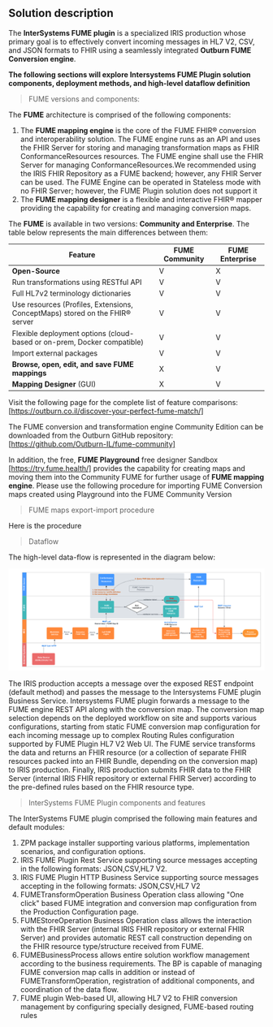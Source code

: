 ## Solution description

The **InterSystems FUME plugin** is a specialized IRIS production whose primary goal is to effectively convert incoming messages in HL7 V2, CSV, and JSON formats to FHIR using a seamlessly integrated **Outburn FUME Conversion engine**. 

**The following sections will explore Intersystems FUME Plugin solution components, deployment methods, and high-level dataflow definition**

> FUME versions and components: 

The  **FUME** architecture is comprised of the following components: 
1. The **FUME mapping engine** is the core of the FUME FHIR® conversion and interoperability solution. The FUME engine runs as an API and uses the FHIR Server for storing and managing transformation maps as FHIR ConformanceResources resources. The FUME engine shall use the FHIR Server for managing ConformanceResources.We recommended using the IRIS FHIR Repository as a FUME backend; however, any FHIR Server can be used. The FUME Engine can be operated in Stateless mode with no FHIR Server; however, the FUME Plugin solution does not support it
2. The **FUME mapping designer** is a flexible and interactive FHIR® mapper providing the capability for creating and managing conversion maps.

The **FUME** is available in two versions: **Community and Enterprise**. The table below represents the main differences between them:

|Feature | FUME Community | FUME Enterprise |
|---------|-------------|---------------|
|**Open-Source**|V|X|
|Run transformations using RESTful API|V|V|
|Full HL7v2 terminology dictionaries|V|V|
|Use resources (Profiles, Extensions, ConceptMaps) stored on the FHIR® server|V|V|
|Flexible deployment options (cloud-based or on-prem, Docker compatible)|V|V|
|Import external packages|V|V|
|**Browse, open, edit, and save FUME mappings**|X|V|
|**Mapping Designer** (GUI)|X|V|

Visit the following page for the complete list of feature comparisons: [https://outburn.co.il/discover-your-perfect-fume-match/]

The FUME conversion and transformation engine Community Edition can be downloaded from the Outburn GitHub repository: [https://github.com/Outburn-IL/fume-community]

In addition, the free, **FUME Playground** free designer Sandbox [https://try.fume.health/] provides the capability for creating maps and moving them into the Community FUME for further usage of  **FUME mapping engine**. Please use the following procedure for importing FUME Conversion maps created using Playground into the FUME Community Version

> FUME maps export-import procedure

Here is the procedure

> Dataflow

The high-level data-flow is represented in the diagram below:

![Alt text](img/Fume-plugin-dataflow.png)

The  IRIS production accepts a message over the exposed REST endpoint (default method)  and passes the message to the Intersystems FUME  plugin Business Service. Intersystems FUME plugin forwards a message to the FUME engine REST API along with the conversion map. The conversion map selection depends on the deployed workflow on site and supports various configurations, starting from static FUME conversion map configuration for each incoming message up to complex Routing Rules configuration supported by FUME Plugin HL7 V2 Web UI. The FUME service transforms the data and returns an FHIR resource (or a collection of separate FHIR resources packed into an FHIR Bundle, depending on the conversion map) to IRIS production. Finally, IRIS production submits FHIR data to the FHIR Server (internal IRIS FHIR repository or external FHIR Server) according to the pre-defined rules based on the FHIR resource type.

> InterSystems FUME Plugin components and features

The InterSystems FUME plugin comprised the following main features and default modules:

1. ZPM package installer supporting various platforms, implementation scenarios, and configuration options.
2. IRIS FUME Plugin Rest Service supporting source messages accepting in the following formats: JSON,CSV,HL7 V2.
3. IRIS FUME Plugin HTTP Business Service supporting source messages accepting  in the following formats: JSON,CSV,HL7 V2
4. FUMETransformOperation Business Operation class allowing "One click" based  FUME integration and conversion map configuration from the Production           Configuration page. 
5. FUMEStoreOperation Business Operation class allows the interaction with the FHIR Server (internal IRIS FHIR  repository or external FHIR Server) and provides automatic REST call construction depending on the FHIR resource type/structure received from FUME. 
6. FUMEBusinessProcess allows entire solution workflow management according to the business requirements. The BP is capable of managing FUME conversion map calls in addition or instead of FUMETransformOperation, registration of additional components, and coordination of the data flow.
7. FUME plugin Web-based UI, allowing HL7 V2 to FHIR conversion management by configuring specially designed, FUME-based routing rules





